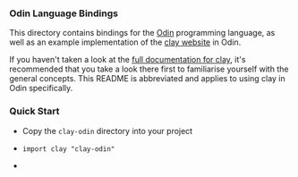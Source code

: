 ### Odin Language Bindings

This directory contains bindings for the [Odin](odin-lang.org) programming language, as well as an example implementation of the [clay website](https://nicbarker.com/clay) in Odin.

If you haven't taken a look at the [full documentation for clay](https://github.com/nicbarker/clay/blob/main/README.md), it's recommended that you take a look there first to familiarise yourself with the general concepts. This README is abbreviated and applies to using clay in Odin specifically.

### Quick Start

- Copy the `clay-odin` directory into your project

- `import clay "clay-odin"`

- 